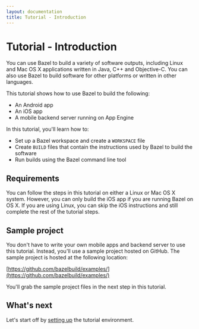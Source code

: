 ```yaml
---
layout: documentation
title: Tutorial - Introduction
---
```


# Tutorial - Introduction

You can use Bazel to build a variety of software outputs, including
Linux and Mac OS X applications written in Java, C++ and Objective-C. You can
also use Bazel to build software for other platforms or written in other
languages.

This tutorial shows how to use Bazel to build the following:

*   An Android app
*   An iOS app
*   A mobile backend server running on App Engine

In this tutorial, you'll learn how to:

*   Set up a Bazel workspace and create a `WORKSPACE` file
*   Create `BUILD` files that contain the instructions used by Bazel to build
    the software
*   Run builds using the Bazel command line tool

## Requirements

You can follow the steps in this tutorial on either a Linux or Mac OS X system.
However, you can only build the iOS app if you are running Bazel on OS X. If
you are using Linux, you can skip the iOS instructions and still complete
the rest of the tutorial steps.

## Sample project

You don't have to write your own mobile apps and backend server to use this
tutorial. Instead, you'll use a sample project hosted on GitHub. The sample
project is hosted at the following location:

[https://github.com/bazelbuild/examples/](https://github.com/bazelbuild/examples/)

You'll grab the sample project files in the next step in this tutorial.

## What's next

Let's start off by [setting up](environment.html) the tutorial environment.
